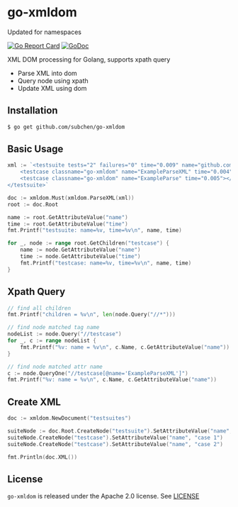# go-xmldom

Updated for namespaces

[![Go Report Card](https://goreportcard.com/badge/github.com/subchen/go-xmldom)](https://goreportcard.com/report/github.com/subchen/go-xmldom)
[![GoDoc](https://godoc.org/github.com/subchen/go-xmldom?status.svg)](https://godoc.org/github.com/subchen/go-xmldom)

XML DOM processing for Golang, supports xpath query

* Parse XML into dom
* Query node using xpath
* Update XML using dom

## Installation

```bash
$ go get github.com/subchen/go-xmldom
```

## Basic Usage

```go
xml := `<testsuite tests="2" failures="0" time="0.009" name="github.com/subchen/go-xmldom">
    <testcase classname="go-xmldom" name="ExampleParseXML" time="0.004"></testcase>
    <testcase classname="go-xmldom" name="ExampleParse" time="0.005"></testcase>
</testsuite>`

doc := xmldom.Must(xmldom.ParseXML(xml))
root := doc.Root

name := root.GetAttributeValue("name")
time := root.GetAttributeValue("time")
fmt.Printf("testsuite: name=%v, time=%v\n", name, time)

for _, node := range root.GetChildren("testcase") {
    name := node.GetAttributeValue("name")
    time := node.GetAttributeValue("time")
    fmt.Printf("testcase: name=%v, time=%v\n", name, time)
}
```

## Xpath Query

```go
// find all children
fmt.Printf("children = %v\n", len(node.Query("//*")))

// find node matched tag name
nodeList := node.Query("//testcase")
for _, c := range nodeList {
    fmt.Printf("%v: name = %v\n", c.Name, c.GetAttributeValue("name"))
}

// find node matched attr name
c := node.QueryOne("//testcase[@name='ExampleParseXML']")
fmt.Printf("%v: name = %v\n", c.Name, c.GetAttributeValue("name"))
```

## Create XML

```go
doc := xmldom.NewDocument("testsuites")

suiteNode := doc.Root.CreateNode("testsuite").SetAttributeValue("name", "github.com/subchen/go-xmldom")
suiteNode.CreateNode("testcase").SetAttributeValue("name", "case 1")
suiteNode.CreateNode("testcase").SetAttributeValue("name", "case 2")

fmt.Println(doc.XML())
```

## License

`go-xmldom` is released under the Apache 2.0 license. See [LICENSE](https://github.com/subchen/go-xmldom/blob/master/LICENSE)
